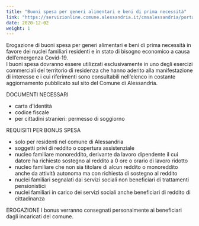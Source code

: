 ```yaml
---
title: "Buoni spesa per generi alimentari e beni di prima necessità"
link: "https://servizionline.comune.alessandria.it/cmsalessandria/portale/contactcenter/istanzeonline.aspx?IDNODE&IDC=25&IDR&CW=SESO&fbclid=IwAR3BDt9ksN0CNNGGrn72Vdd09wgZ5FcnoBUz3LpkNBFr07UJga3Opaw8tZk"
date: 2020-12-02
weight: 1
---
```


Erogazione di buoni spesa per  generi alimentari e beni di prima necessità  in favore dei nuclei familiari residenti e in stato di bisogno economico a causa dell’emergenza Covid-19.  
I buoni spesa dovranno essere utilizzati esclusivamente in uno degli esercizi commerciali del territorio di residenza che hanno aderito alla manifestazione di interesse e i cui riferimenti sono consultabili nell’elenco in costante aggiornamento pubblicato sul sito del Comune di Alessandria.


DOCUMENTI NECESSARI
+ carta d'identità
+ codice fiscale
+ per cittadini stranieri: permesso di soggiorno

REQUISITI PER BONUS SPESA
+ solo per residenti nel comune di Alessandria
+ soggetti privi di reddito o copertura assistenziale
+ nucleo familiare monoreddito, derivante da lavoro dipendente il cui datore ha richiesto sostegno al reddito a 0 ore o orario di lavoro ridotto
+ nucleo familiare che non sia titolare di alcun reddito o monoreddito anche da attività autonoma ma con richiesta di sostegno al reddito
+ nuclei familiari segnalati dai servizi sociali non beneficiari di trattamenti pensionistici
+ nuclei familiari in carico dei servizi sociali anche beneficiari di reddito di cittadinanza

EROGAZIONE
I bonus verranno consegnati personalmente ai beneficiari dagli incaricati del comune.
